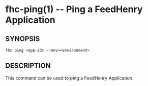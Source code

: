 fhc-ping(1) -- Ping a FeedHenry Application
===========================================

## SYNOPSIS

    fhc ping <app-id> --env=<environment>

## DESCRIPTION

This command can be used to ping a FeedHenry Application.
